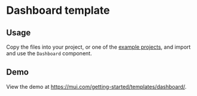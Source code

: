 # Dashboard template

## Usage

<!-- #default-branch-switch -->

Copy the files into your project, or one of the [example projects](https://github.com/mui/material-ui/tree/master/examples), and import and use the `Dashboard` component.

## Demo

<!-- #default-branch-switch -->

View the demo at https://mui.com/getting-started/templates/dashboard/.
